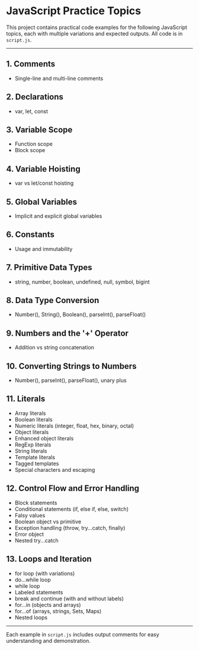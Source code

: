# JavaScript Practice Topics

This project contains practical code examples for the following JavaScript topics, each with multiple variations and expected outputs. All code is in `script.js`.

---

## 1. Comments
- Single-line and multi-line comments

## 2. Declarations
- var, let, const

## 3. Variable Scope
- Function scope
- Block scope

## 4. Variable Hoisting
- var vs let/const hoisting

## 5. Global Variables
- Implicit and explicit global variables

## 6. Constants
- Usage and immutability

## 7. Primitive Data Types
- string, number, boolean, undefined, null, symbol, bigint

## 8. Data Type Conversion
- Number(), String(), Boolean(), parseInt(), parseFloat()

## 9. Numbers and the '+' Operator
- Addition vs string concatenation

## 10. Converting Strings to Numbers
- Number(), parseInt(), parseFloat(), unary plus

## 11. Literals
- Array literals
- Boolean literals
- Numeric literals (integer, float, hex, binary, octal)
- Object literals
- Enhanced object literals
- RegExp literals
- String literals
- Template literals
- Tagged templates
- Special characters and escaping

## 12. Control Flow and Error Handling
- Block statements
- Conditional statements (if, else if, else, switch)
- Falsy values
- Boolean object vs primitive
- Exception handling (throw, try...catch, finally)
- Error object
- Nested try...catch

## 13. Loops and Iteration
- for loop (with variations)
- do...while loop
- while loop
- Labeled statements
- break and continue (with and without labels)
- for...in (objects and arrays)
- for...of (arrays, strings, Sets, Maps)
- Nested loops

---

Each example in `script.js` includes output comments for easy understanding and demonstration.
